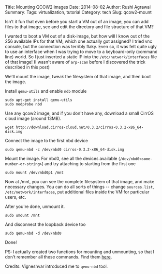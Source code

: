 Title: Mounting QCOW2 images
Date: 2014-08-02
Author: Rushi Agrawal
Summary: 
Tags: virtualization, tutorial
Category: tech
Slug: qcow2-mount

Isn't it fun that even before you start a VM out of an image, you can add files to that image, see and edit the directory and file structure of that VM? 

I wanted to boot a VM out of a disk-image, but how will I know out of the 256 available IPs for that VM, which one actually got assigned? I tried vnc console, but the connection was terribly flaky. Even so, it was felt quite ugly to use an interface when I was trying to move to a keyboard-only (command line) world.  So I just inserted a static IP into the `/etc/network/interfaces` file of that image! (I wasn't aware of `arp-scan` before I discovered the trick described in this post) 

We'll mount the image, tweak the filesystem of that image, and then boot the image.

Install `qemu-utils` and enable `ndb` module

    sudo apt-get install qemu-utils
	sudo modprobe nbd

Use any qcow2 image, and if you don't have any, download a small CirrOS cloud image (around 13MB).

    wget http://download.cirros-cloud.net/0.3.2/cirros-0.3.2-x86_64-disk.img
       
Connect the image to the first nbd device

	sudo qemu-nbd -c /dev/nbd0 cirros-0.3.2-x86_64-disk.img

Mount the image. For nbd0, see all the devices available (`/dev/nbd0<some-number-or-string>`) and try attaching to starting from the first one

	sudo mount /dev/nbd0p1 /mnt

Now at /mnt, you can see the complete filesystem of that image, and make necessary changes. You can do all sorts of things -- change `sources.list`, `/etc/network/interfaces`, put additional files inside the VM for particular users, etc.

After you're done, unmount it.

	sudo umount /mnt

And disconnect the loopback device too

	sudo qemu-nbd -d /dev/nbd0

Done!

PS: I actually created two functions for mounting and unmounting, so that I don't remember all these commands. Find them [here](https://github.com/rushiagr/myutils/blob/master/aliases/qcow2-mount.sh).

Credits: Vigneshvar introduced me to `qemu-nbd` tool.
